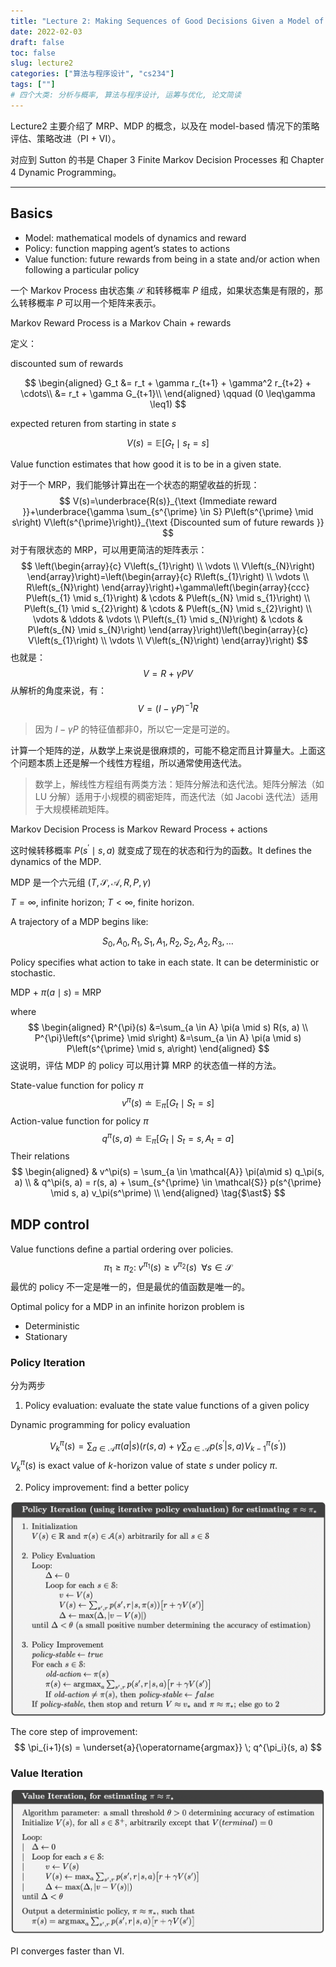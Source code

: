 ```yaml
---
title: "Lecture 2: Making Sequences of Good Decisions Given a Model of the World"
date: 2022-02-03
draft: false
toc: false
slug: lecture2
categories: ["算法与程序设计", "cs234"]
tags: [""]
# 四个大类: 分析与概率, 算法与程序设计, 运筹与优化, 论文简读
---
```




Lecture2 主要介绍了 MRP、MDP 的概念，以及在 model-based 情况下的策略评估、策略改进（PI + VI）。

对应到 Sutton 的书是 Chaper 3 Finite Markov Decision Processes 和 Chapter 4 Dynamic Programming。



---



## Basics

+ Model: mathematical models of dynamics and reward
+ Policy: function mapping agent’s states to actions
+ Value function: future rewards from being in a state and/or action when following a particular policy

一个 Markov Process 由状态集 $\mathcal{S}$ 和转移概率 $P$ 组成，如果状态集是有限的，那么转移概率 $P$ 可以用一个矩阵来表示。

Markov Reward Process is a Markov Chain + rewards

定义：

discounted sum of rewards

$$
\begin{aligned}
G_t &= r_t + \gamma r_{t+1} + \gamma^2 r_{t+2} + \cdots\\
 &= r_t + \gamma G_{t+1}\\
\end{aligned}  \qquad (0 \leq\gamma \leq1) 
$$

expected returen from starting in state $s$

$$
V(s) = \mathbb{E} [G_t \mid s_t = s]
$$

Value function estimates that how good it is to be in a given state.



对于一个 MRP，我们能够计算出在一个状态的期望收益的折现：
$$
V(s)=\underbrace{R(s)}_{\text {Immediate reward }}+\underbrace{\gamma \sum_{s^{\prime} \in S} P\left(s^{\prime} \mid s\right) V\left(s^{\prime}\right)}_{\text {Discounted sum of future rewards }}
$$
对于有限状态的 MRP，可以用更简洁的矩阵表示：
$$
\left(\begin{array}{c}
V\left(s_{1}\right) \\
\vdots \\
V\left(s_{N}\right)
\end{array}\right)=\left(\begin{array}{c}
R\left(s_{1}\right) \\
\vdots \\
R\left(s_{N}\right)
\end{array}\right)+\gamma\left(\begin{array}{ccc}
P\left(s_{1} \mid s_{1}\right) & \cdots & P\left(s_{N} \mid s_{1}\right) \\
P\left(s_{1} \mid s_{2}\right) & \cdots & P\left(s_{N} \mid s_{2}\right) \\
\vdots & \ddots & \vdots \\
P\left(s_{1} \mid s_{N}\right) & \cdots & P\left(s_{N} \mid s_{N}\right)
\end{array}\right)\left(\begin{array}{c}
V\left(s_{1}\right) \\
\vdots \\
V\left(s_{N}\right)
\end{array}\right)
$$
也就是：
$$
V = R + \gamma P V
$$
从解析的角度来说，有：
$$
V = (I - \gamma P)^{-1} R
$$

> 因为 $I- \gamma P$ 的特征值都非0，所以它一定是可逆的。



计算一个矩阵的逆，从数学上来说是很麻烦的，可能不稳定而且计算量大。上面这个问题本质上还是解一个线性方程组，所以通常使用迭代法。

> 数学上，解线性方程组有两类方法：矩阵分解法和迭代法。矩阵分解法（如 LU 分解）适用于小规模的稠密矩阵，而迭代法（如 Jacobi 迭代法）适用于大规模稀疏矩阵。



Markov Decision Process is Markov Reward Process + actions

这时候转移概率 $P(s^\prime\mid s, a)$ 就变成了现在的状态和行为的函数。It defines the dynamics of the MDP.

MDP 是一个六元组 $(T, \mathcal{S}, \mathcal{A}, R, P, \gamma)$

$T= \infty$, infinite horizon; $T < \infty$, finite horizon.

A trajectory of a MDP begins like:

$$
S_{0}, A_{0}, R_{1}, S_{1}, A_{1}, R_{2}, S_{2}, A_{2}, R_{3}, \ldots
$$

Policy specifies what action to take in each state. It can be deterministic or stochastic.



MDP + $\pi(a \mid s)$ = MRP

where
$$
\begin{aligned}
R^{\pi}(s) &=\sum_{a \in A} \pi(a \mid s) R(s, a) \\
P^{\pi}\left(s^{\prime} \mid s\right) &=\sum_{a \in A} \pi(a \mid s) P\left(s^{\prime} \mid s, a\right)
\end{aligned}
$$
这说明，评估 MDP 的 policy 可以用计算 MRP 的状态值一样的方法。



State-value function for policy $\pi$
$$
v^{\pi}(s) \doteq \mathbb{E}_{\pi}\left[G_{t} \mid S_{t}=s\right]
$$
Action-value function for policy $\pi$
$$
q^{\pi}(s, a) \doteq \mathbb{E}_{\pi}\left[G_{t} \mid S_{t}=s, A_{t}=a\right]
$$
Their relations
$$
\begin{aligned}
& v^\pi(s) = \sum_{a \in \mathcal{A}} \pi(a\mid s) q_\pi(s, a) \\
& q^\pi(s, a) = r(s, a) + \sum_{s^{\prime} \in \mathcal{S}} p(s^{\prime} \mid s, a) v_\pi(s^\prime) \\
\end{aligned} \tag{$\ast$}
$$


## MDP control

Value functions deﬁne a partial ordering over policies.
$$
\pi_1 \geq \pi_2 :\; v^{\pi_1}(s) \geq v^{\pi_2}(s) \;\;\forall s \in \mathcal{S}
$$
最优的 policy 不一定是唯一的，但是最优的值函数是唯一的。



Optimal policy for a MDP in an infinite horizon problem is

+ Deterministic
+ Stationary



### Policy Iteration

分为两步

1. Policy evaluation: evaluate the state value functions of a given policy

Dynamic programming for policy evaluation

$$
V_k^\pi(s) = \sum_{a \in \mathcal{A}}   \pi(a| s)  \left( r(s, a) + \gamma \sum_{a\in \mathcal{A}} p(s^\prime| s, a) V_{k-1}^\pi(s^\prime) \right)
$$
$V_k^\pi(s)$ is exact value of $k$-horizon value of state $s$ under policy $\pi$. 



2. Policy improvement: find a better policy



<img src="../figures/lecture2/pi.png" alt="Policy Iteration" style="zoom:67%;" />



The core step of improvement:
$$
\pi_{i+1}(s) = \underset{a}{\operatorname{argmax}} \; q^{\pi_i}(s, a)
$$


### Value Iteration



<img src="../figures/lecture2/vi.png" alt="" style="zoom:67%;" />







PI converges faster than VI.


